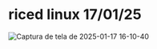 # riced linux 17/01/25
![Captura de tela de 2025-01-17 16-10-40](https://github.com/user-attachments/assets/f062cd1d-87a4-40b2-86f5-2b91f9f9ac12)
